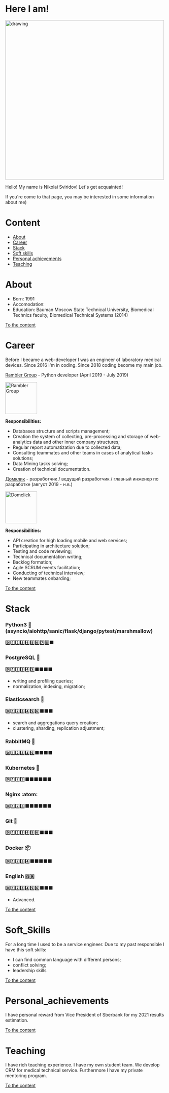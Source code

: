 # Here I am!
<p>
<img src="https://sun9-40.userapi.com/impg/c854220/v854220417/177618/CNRgoIT-Hnk.jpg?size=1280x720&quality=96&sign=ba7063584c8305e0084f172e19bbbe6e&type=album" alt="drawing" width="500"/>
</p>

<p>
Hello! My name is Nikolai Sviridov! Let's get acquainted!
</p>

<p>
If you're come to that page, you may be interested in some information about me)
</p>

# Content
- [About](#about)
- [Career](#career)
- [Stack](#stack)
- [Soft skills](#soft_skills)
- [Personal achievements](#personal-achievements)
- [Teaching](#teaching)

# About
- Born: 1991
- Accomodation: <temporary without solid>
- Education: Bauman Moscow State Technical University, Biomedical Technics faculty, Biomedical Technical Systems (2014)

[To the content](#content)

# Career
Before I became a web-developer I was an engineer of laboratory medical devices. Since 2016 I'm in coding.
Since 2018 coding become my main job.

<a href=https://rambler-co.ru/>Rambler Group</a> - Python developer (April 2019 - July 2019)

<p>
<a href="https://rambler-co.ru/"><img alt="Rambler Group" src="https://static.tildacdn.com/tild3230-6533-4234-b861-386363356133/logo.png"
         width=100"></a>
</p>
<div><b>Responsibilities:</b></div>
<p>

- Databases structure and scripts management;
- Creation the system of collecting, pre-processing and storage of web-analytics data and other inner company structures;
- Regular report automatization due to collected data;
- Consulting teammates and other teams in cases of analytical tasks solutions;
- Data Mining tasks solving;
- Creation of technical documentation.

</p>

<a href=https://domclick.ru/>Домклик</a> - разработчик / ведущий разработчик / главный инженер по разработке (август 2019 - н.в.)
<p>
<a href="https://www.domclick.ru"><img alt="Domclick" src="https://domclick.ru/homepage-confered/og_logo_new.png"
         width=100"></a>
</p>
<p><b>Responsibilities:</b></p>

- API creation for high loading mobile and web services;
- Participating in architecture solution;
- Testing and code reviewing;
- Technical documentation writing;
- Backlog formation;
- Agile SCRUM events facilitation;
- Conducting of technical interview;
- New teammates onbarding;

[To the content](#content)

# Stack

<h3>Python3 🐍 (asyncio/aiohttp/sanic/flask/django/pytest/marshmallow)</h3>

0️⃣1️⃣2️⃣3️⃣4️⃣5️⃣6️⃣️7️⃣8️⃣⬛️
   
<h3>PostgreSQL 🐘</h3>

0️⃣1️⃣2️⃣3️⃣4️⃣5️⃣⬛️⬛️⬛️⬛️

- writing and profiling queries;
- normalization, indexing, migration;

<h3>Elasticsearch 🧶</h3>

0️⃣1️⃣2️⃣3️⃣4️⃣5️⃣6️⃣️⬛️⬛️⬛️

- search and aggregations query creation;
- clustering, sharding, replication adjustment;

<h3>RabbitMQ 🐰</h3>

0️⃣1️⃣2️⃣3️⃣4️⃣5️⃣⬛️⬛️⬛️⬛

<h3>Kubernetes 🧊</h3>

0️⃣1️⃣2️⃣3️⃣⬛️⬛️⬛️⬛️⬛️⬛

<h3>Nginx :atom:</h3>

0️⃣1️⃣2️⃣3️⃣⬛️⬛️⬛️⬛️⬛️⬛

<h3>Git 🌳</h3>

0️⃣1️⃣2️⃣3️⃣4️⃣5️⃣6️⃣️⬛️⬛️⬛

<h3>Docker 📦</h3>

0️⃣1️⃣2️⃣3️⃣4️⃣⬛⬛⬛⬛⬛

<h3>English 🇬🇧</h3>

0️⃣1️⃣2️⃣3️⃣4️⃣5️⃣6️⃣️⬛️⬛️⬛️

- Advanced.
    
[To the content](#content)

# Soft_Skills

For a long time I used to be a service engineer. Due to my past responsible I have this soft skills:

- I can find common language with different persons;
- conflict solving;
- leadership skills

[To the content](#content)

# Personal_achievements

I have personal reward from Vice President of Sberbank for my 2021 results estimation.

[To the content](#content)

# Teaching

I have rich teaching experience. I have my own student team. We develop CRM for medical technical service.
Furthermore I have my private mentoring program.

[To the content](#content)